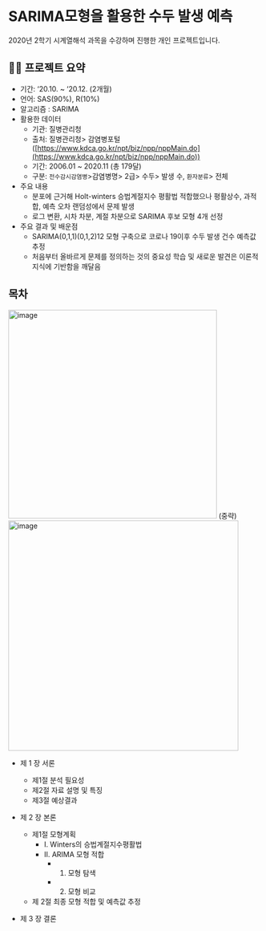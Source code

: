 # SARIMA모형을 활용한 수두 발생 예측
2020년 2학기 시계열해석 과목을 수강하며 진행한 개인 프로젝트입니다.


## 💁🏻 프로젝트 요약

- 기간: ‘20.10. ~ ‘20.12. (2개월)
- 언어: SAS(90%), R(10%)
- 알고리즘 : SARIMA
- 활용한 데이터
    - 기관: 질병관리청
    - 출처: 질병관리청> 감염병포털([https://www.kdca.go.kr/npt/biz/npp/nppMain.do](https://www.kdca.go.kr/npt/biz/npp/nppMain.do))
    - 기간: 2006.01 ~ 2020.11 (총 179달)
    - 구분: `전수감시감염병`>감염병명> 2급> 수두> 발생 수,
            `환자분류`> 전체
- 주요 내용
    - 분포에 근거해 Holt-winters 승법계절지수 평활법 적합했으나 평활상수, 과적합, 예측 오차 랜덤성에서 문제 발생
    - 로그 변환, 시차 차분, 계절 차분으로 SARIMA 후보 모형 4개 선정
- 주요 결과 및 배운점
    - SARIMA(0,1,1)(0,1,2)12 모형 구축으로 코로나 19이후 수두 발생 건수 예측값 추정
    - 처음부터 올바르게 문제를 정의하는 것의 중요성 학습 및 새로운 발견은 이론적 지식에 기반함을 깨달음
      



## 목차
<img width="416" alt="image" src="https://github.com/min02yam/Prediction-of-Chickenpox-Incidence-Using-SARIMA-Model/assets/93497667/05fbf2e2-a1b2-4b7d-8add-2545d9953904">
(중략)
<img width="459" alt="image" src="https://github.com/min02yam/Prediction-of-Chickenpox-Incidence-Using-SARIMA-Model/assets/93497667/337242fb-1b1b-4809-a9be-e37c70a8938d">

- 제 1 장 서론
  - 제1절	분석 필요성
  - 제2절	자료 설명 및 특징
  - 제3절	예상결과 

- 제 2 장 본론
  - 제1절	모형계획
    - Ⅰ. Winters의 승법계절지수평활법
    - Ⅱ. ARIMA 모형 적합
      - 1.	모형 탐색
      - 2.	모형 비교
  - 제 2절 최종 모형 적합 및 예측값 추정


- 제 3 장 결론
